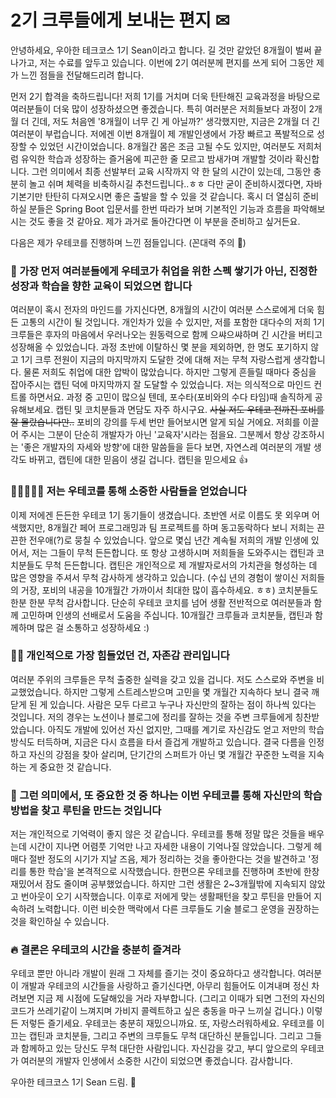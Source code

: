 # 2기 크루들에게 보내는 편지 ✉


안녕하세요, 우아한 테크코스 1기 Sean이라고 합니다.
길 것만 같았던 8개월이 벌써 끝나가고, 저는 수료를 앞두고 있습니다.
이번에 2기 여러분께 편지를 쓰게 되어 그동안 제가 느낀 점들을 전달해드리려 합니다.

먼저 2기 합격을 축하드립니다! 저희 1기를 거치며 더욱 탄탄해진 교육과정을 바탕으로 여러분들이 더욱 많이 성장하셨으면 좋겠습니다.
특히 여러분은 저희들보다 과정이 2개월 더 긴데, 저도 처음엔 '8개월이 너무 긴 게 아닐까?' 생각했지만, 지금은 2개월 더 긴 여러분이 부럽습니다.
저에겐 이번 8개월이 제 개발인생에서 가장 빠르고 폭발적으로 성장할 수 있었던 시간이었습니다.
8개월간 몸은 조금 고될 수도 있지만, 여러분도 저희처럼 유익한 학습과 성장하는 즐거움에 피곤한 줄 모르고 밤새가며 개발할 것이라 확신합니다.
그런 의미에서 최종 선발부터 교육 시작까지 약 한 달의 시간이 있는데, 그동안 충분히 놀고 쉬며 체력을 비축하시길 추천드립니다..ㅎㅎ
다만 굳이 준비하시겠다면, 자바 기본기만 탄탄히 다져오시면 좋은 출발을 할 수 있을 것 같습니다.
혹시 더 열심히 준비하실 분들은 Spring Boot 입문서를 한번 따라가 보며 기본적인 기능과 흐름을 파악해보시는 것도 좋을 것 같아요. 제가 과거로 돌아간다면 이 부분을 준비하고 싶거든요.

다음은 제가 우테코를 진행하며 느낀 점들입니다. (꼰대력 주의 🚨)

### 🏫 가장 먼저 여러분들에게 우테코가 취업을 위한 스펙 쌓기가 아닌, 진정한 성장과 학습을 향한 교육이 되었으면 합니다
여러분이 혹시 전자의 마인드를 가지신다면, 8개월의 시간이 여러분 스스로에게 더욱 힘든 고통의 시간이 될 것입니다. 개인차가 있을 수 있지만, 저를 포함한 대다수의 저희 1기 크루들은 후자의 마음에서 우러나오는 원동력으로 함께 으쌰으쌰하며 긴 시간을 버티고 성장해올 수 있었습니다. 과정 초반에 이탈하신 몇 분을 제외하면, 한 명도 포기하지 않고 1기 크루 전원이 지금의 마지막까지 도달한 것에 대해 저는 무척 자랑스럽게 생각합니다.
물론 저희도 취업에 대한 압박이 많았습니다. 하지만 그렇게 흔들릴 때마다 중심을 잡아주시는 캡틴 덕에 마지막까지 잘 도달할 수 있었습니다. 저는 의식적으로 마인드 컨트롤 하면서요. 과정 중 고민이 많으실 텐데, 포수타(포비와의 수다 타임)때 솔직하게 공유해보세요. 캡틴 및 코치분들과 면담도 자주 하시구요.
~~사실 저도 우테코 전까진 포비를 잘 몰랐습니다만..~~ 포비의 강의를 두세 번만 들어보시면 알게 되실 거에요. 저희를 이끌어 주시는 그분이 단순히 개발자가 아닌 '교육자'시라는 점을요. 그분께서 항상 강조하시는 '좋은 개발자의 자세와 방향'에 대한 말씀들을 듣다 보면, 자연스레 여러분의 개발 생각도 바뀌고, 캡틴에 대한 믿음이 생길 겁니다. 캡틴을 믿으세요 👍

### 👨🏼‍🤝‍👨🏼 저는 우테코를 통해 소중한 사람들을 얻었습니다
이제 저에겐 든든한 우테코 1기 동기들이 생겼습니다. 초반엔 서로 이름도 못 외우며 어색했지만, 8개월간 페어 프로그래밍과 팀 프로젝트를 하며 동고동락하다 보니 저희는 끈끈한 전우애(?)로 뭉칠 수 있었습니다. 앞으로 몇십 년간 계속될 저희의 개발 인생에 있어서, 저는 그들이 무척 든든합니다.
또 항상 고생하시며 저희들을 도와주시는 캡틴과 코치분들도 무척 든든합니다. 캡틴은 개인적으로 제 개발자로서의 가치관을 형성하는 데 많은 영향을 주셔서 무척 감사하게 생각하고 있습니다. (수십 년의 경험이 쌓이신 저희들의 거장, 포비의 내공을 10개월간 가까이서 최대한 많이 흡수하세요. ㅎㅎ)
코치분들도 한분 한분 무척 감사합니다. 단순히 우테코 코치를 넘어 생활 전반적으로 여러분들과 함께 고민하며 인생의 선배로서 도움을 주십니다.
10개월간 크루들과 코치분들, 캡틴과 함께하며 많은 걸 소통하고 성장하세요 :)

### 🤷‍♂️ 개인적으로 가장 힘들었던 건, 자존감 관리입니다
여러분 주위의 크루들은 무척 출중한 실력을 갖고 있을 겁니다. 저도 스스로와 주변을 비교했었습니다. 하지만 그렇게 스트레스받으며 고민을 몇 개월간 지속하다 보니 결국 깨닫게 된 게 있습니다. 사람은 모두 다르고 누구나 자신만의 잘하는 점이 하나씩 있다는 것입니다. 저의 경우는 노션이나 블로그에 정리를 잘하는 것을 주변 크루들에게 칭찬받았습니다. 아직도 개발에 있어선 자신 없지만, 그때를 계기로 자신감도 얻고 저만의 학습방식도 터득하며, 지금은 다시 흐름을 타서 즐겁게 개발하고 있습니다.
결국 다름을 인정하고 자신의 강점을 찾아 살리며, 단기간의 스퍼트가 아닌 몇 개월간 꾸준한 노력을 지속하는 게 중요한 것 같습니다.

### 📝 그런 의미에서, 또 중요한 것 중 하나는 이번 우테코를 통해 자신만의 학습방법을 찾고 루틴을 만드는 것입니다
저는 개인적으로 기억력이 좋지 않은 것 같습니다. 우테코를 통해 정말 많은 것들을 배우는데 시간이 지나면 어렴풋 기억만 나고 자세한 내용이 기억나질 않았습니다. 그렇게 헤매다 절반 정도의 시기가 지날 즈음, 제가 정리하는 것을 좋아한다는 것을 발견하고 '정리를 통한 학습'을 본격적으로 시작했습니다. 
한편으론 우테코를 진행하며 초반에 한창 재밌어서 잠도 줄이며 공부했었습니다. 하지만 그런 생활은 2~3개월밖에 지속되지 않았고 번아웃이 오기 시작했습니다. 이후로 저에게 맞는 생활패턴을 찾고 루틴을 만들어 지속하려 노력합니다.
이런 비슷한 맥락에서 다른 크루들도 기술 블로그 운영을 권장하는 것을 확인하실 수 있습니다.

### 🔥 결론은 우테코의 시간을 충분히 즐겨라
우테코 뿐만 아니라 개발이 원래 그 자체를 즐기는 것이 중요하다고 생각합니다. 여러분이 개발과 우테코의 시간들을 사랑하고 즐기신다면, 아무리 힘들어도 이겨내며 정신 차려보면 지금 제 시점에 도달해있을 거라 자부합니다. (그리고 이때가 되면 그전의 자신의 코드가 쓰레기같이 느껴지며 가비지 콜렉트하고 싶은 충동을 마구 느끼실 겁니다.)
이렇든 저렇든 즐기세요. 우테코는 충분히 재밌으니까요.
또, 자랑스러워하세요. 우테코를 이끄는 캡틴과 코치분들, 그리고 주변의 크루들도 무척 대단하신 분들입니다.
그리고 그들과 함께하고 있는 당신도 무척 대단한 사람입니다.
자신감을 갖고, 부디 앞으로의 우테코가 여러분의 개발자 인생에서 소중한 시간이 되었으면 좋겠습니다.
감사합니다.


우아한 테크코스 1기 Sean 드림. 🙏